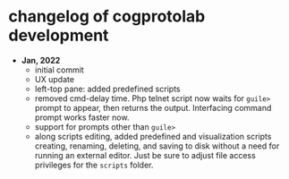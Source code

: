 # changelog of cogprotolab development

- **Jan, 2022**
    - initial commit
    - UX update
    - left-top pane: added predefined scripts
    - removed cmd-delay time. Php telnet script now waits for `guile>` prompt to appear,
    then returns the output. Interfacing command prompt works faster now.
    - support for prompts other than `guile>`
    - along scripts editing, added predefined and visualization scripts creating, renaming,
    deleting, and saving to disk without a need for running an external editor. Just be sure
    to adjust file access privileges for the `scripts` folder.
